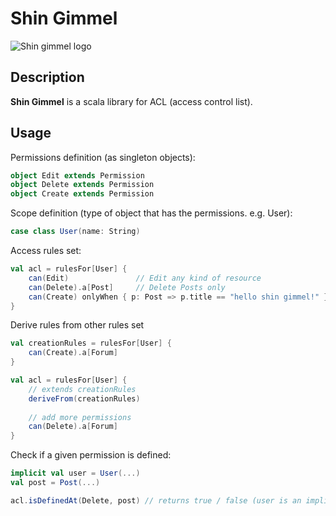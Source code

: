 # Shin Gimmel

![Shin gimmel logo](https://dl.dropboxusercontent.com/u/4041100/github/shingimmel.png)

## Description
**Shin Gimmel** is a scala library for ACL (access control list).

## Usage
Permissions definition (as singleton objects):
```scala
object Edit extends Permission
object Delete extends Permission
object Create extends Permission
```

Scope definition (type of object that has the permissions. e.g. User):
```scala
case class User(name: String)
```

Access rules set: 
```scala
val acl = rulesFor[User] {
    can(Edit)               // Edit any kind of resource
    can(Delete).a[Post]     // Delete Posts only
    can(Create) onlyWhen { p: Post => p.title == "hello shin gimmel!" } // Create only if the predicate is satisfied
}
```

Derive rules from other rules set
```scala
val creationRules = rulesFor[User] {
    can(Create).a[Forum]
}

val acl = rulesFor[User] {
    // extends creationRules
    deriveFrom(creationRules)
    
    // add more permissions
    can(Delete).a[Forum]
}
```

Check if a given permission is defined:
```scala
implicit val user = User(...)
val post = Post(...)

acl.isDefinedAt(Delete, post) // returns true / false (user is an implicit argument for isDefinedAt method)
```
